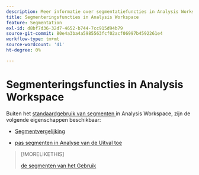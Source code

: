 ```yaml
---
description: Meer informatie over segmentatiefuncties in Analysis Workspace.
title: Segmenteringsfuncties in Analysis Workspace
feature: Segmentation
exl-id: d8bf7d36-32d7-4652-b744-7cc915d94b79
source-git-commit: 80e4a3ba4a5985563fcf02acf06997b4592261e4
workflow-type: tm+mt
source-wordcount: '41'
ht-degree: 0%

---
```


# Segmenteringsfuncties in Analysis Workspace

Buiten het [ standaardgebruik van segmenten ](/help/components/segmentation/segmentation-workflow/t-seg-apply.md) in Analysis Workspace, zijn de volgende eigenschappen beschikbaar:

* [Segmentvergelijking](/help/analyze/analysis-workspace/c-panels/c-segment-comparison/segment-comparison.md)

* [ pas segmenten in Analyse van de Uitval toe ](https://experienceleague.adobe.com/docs/analytics/analyze/analysis-workspace/visualizations/fallout/compare-segments-fallout.html?lang=nl-NL)

>[!MORELIKETHIS]
>
>[ de segmenten van het Gebruik ](segmentation-workflow/t-seg-apply.md)
